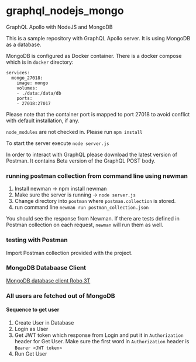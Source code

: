 # graphql_nodejs_mongo
GraphQL Apollo with NodeJS and MongoDB

This is a sample repository with GraphQL Apollo server. It is using MongoDB as a database.

MongoDB is configured as Docker container. There is a docker compose which is in `docker` directory:
```version: '3.1'
services:
  mongo_27018:
    image: mongo
    volumes:
    - ./data:/data/db
    ports:
    - 27018:27017
  ```
  
Please note that the container port is mapped to port 27018 to avoid conflict with default installation, if any.

`node_modules` are not checked in.  Please run `npm install`
  
To start the server execute `node server.js`
  
In order to interact with GraphQL please download the latest version of Postman.  It contains Beta version of the GraphQL POST body.

### running postman collection from command line using newman
1. Install newman -> npm install newman
2. Make sure the server is running -> `node server.js`
3. Change directory into `postman` where `postman.collection` is stored.
4. run command line `newman run postman_collection.json`

You should see the response from Newman.  If there are tests defined in Postman collection on each request, `newman` will run them as well.

### testing with Postman

Import Postman collection provided with the project.

### MongoDB Databaase Client

[MongoDB database client Robo 3T](https://www.robomongo.org/)

### All users are fetched out of MongoDB

#### Sequence to get user
1. Create User in Database
2. Login as User
3. Get JWT token which response from Login and put it in `Authorization` header for Get User. 
    Make sure the first word in `Authorization` header is `Bearer <JWT token>`
4. Run Get User
